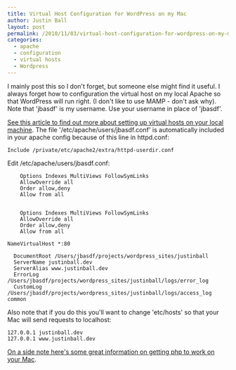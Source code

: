 ```yaml
---
title: Virtual Host Configuration for WordPress on my Mac
author: Justin Ball
layout: post
permalink: /2010/11/03/virtual-host-configuration-for-wordpress-on-my-mac/
categories:
  - apache
  - configuration
  - virtual hosts
  - Wordpress
---
```


I mainly post this so I don't forget, but someone else might find it useful. I always forget how to configuration the virtual host on my local Apache so that WordPress will run right. (I don't like to use MAMP - don't ask why). Note that 'jbasdf' is my username. Use your username in place of 'jbasdf'.

[See this article to find out more about setting up virtual hosts on your local machine][1]. The file '/etc/apache/users/jbasdf.conf' is automatically included in your apache config because of this line in httpd.conf:

 [1]: http://shapeshed.com/journal/setting_up_local_websites_on_snow_leopard/

    Include /private/etc/apache2/extra/httpd-userdir.conf


Edit /etc/apache/users/jbasdf.conf:


        Options Indexes MultiViews FollowSymLinks
        AllowOverride all
        Order allow,deny
        Allow from all


        Options Indexes MultiViews FollowSymLinks
        AllowOverride all
        Order allow,deny
        Allow from all

    NameVirtualHost *:80

      DocumentRoot /Users/jbasdf/projects/wordpress_sites/justinball
      ServerName justinball.dev
      ServerAlias www.justinball.dev
      ErrorLog /Users/jbasdf/projects/wordpress_sites/justinball/logs/error_log
      CustomLog /Users/jbasdf/projects/wordpress_sites/justinball/logs/access_log common



Also note that if you do this you'll want to change 'etc/hosts' so that your Mac will send requests to localhost:

    127.0.0.1 justinball.dev
    127.0.0.1 www.justinball.dev


[On a side note here's some great information on getting php to work on your Mac][2].

 [2]: http://maestric.com/doc/mac/apache_php_mysql_snow_leopard
